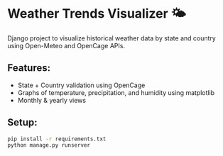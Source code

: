 
# Weather Trends Visualizer 🌤️

Django project to visualize historical weather data by state and country using Open-Meteo and OpenCage APIs.

## Features:
- State + Country validation using OpenCage
- Graphs of temperature, precipitation, and humidity using matplotlib
- Monthly & yearly views

## Setup:
```bash
pip install -r requirements.txt
python manage.py runserver
